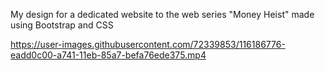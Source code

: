 My design for a dedicated website to the web series "Money Heist" made using Bootstrap and CSS

https://user-images.githubusercontent.com/72339853/116186776-eadd0c00-a741-11eb-85a7-befa76ede375.mp4
 
